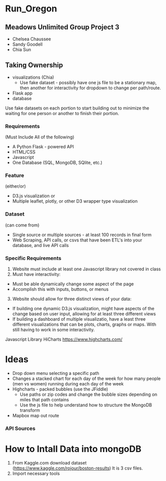 # Run_Oregon

## Meadows Unlimited Group Project 3
* Chelsea Chaussee
* Sandy Goodell
* Chia Sun

## Taking Ownership
* visualizations (Chia)
  * Use fake dataset - possibly have one js file to be a stationary map, then another for interactivity for dropdown to change per path/route.
* Flask app
* database

Use fake datasets on each portion to start building out to minimize the waiting for one person or another to finish their portion.


### Requirements
(Must Include All of the following)
* A Python Flask - powered API
* HTML/CSS
* Javascript
* One Database (SQL, MongoDB, SQlite, etc.)

### Feature
(either/or)
* D3.js visualization or
* Multiple leaflet, plotly, or other D3 wrapper type visualization

### Dataset
(can come from)
* Single source or multiple sources - at least 100 records in final form
* Web Scraping, API calls, or csvs that have been ETL's into your database, and live API calls

### Specific Requirements
1. Website must include at least one Javascript library not covered in class
2. Must have interactivity:
* Must be able dynamically change some aspect of the page
* Accomplish this with inputs, buttons, or menus
3. Website should allow for three distinct views of your data:
* If building one dynamic D3.js visualization, might have aspects of the change based on user input, allowing for at least three different views
* If building a dashboard of multiple visualizatio, have a least three different visualizations that can be plots, charts, graphs or maps. With still having to work in some interactivity.

Javascript Library HiCharts https://www.highcharts.com/



# Ideas
* Drop down menu selecting a specific path
* Changes a stacked chart for each day of the week for how many people (men vs women) running during each day of the week
* Highcharts - packed bubbles (use the JFiddle)
  * Use paths or zip codes and change the bubble sizes depending on miles that path contains
  * Use the js file to help understand how to structure the MongoDB transform
* Mapbox map out route

### API Sources

# How to Intall Data into mongoDB
1.	From Kaggle.com download dataset (https://www.kaggle.com/rojour/boston-results) It is 3 csv files.
2.	Import necessary tools
